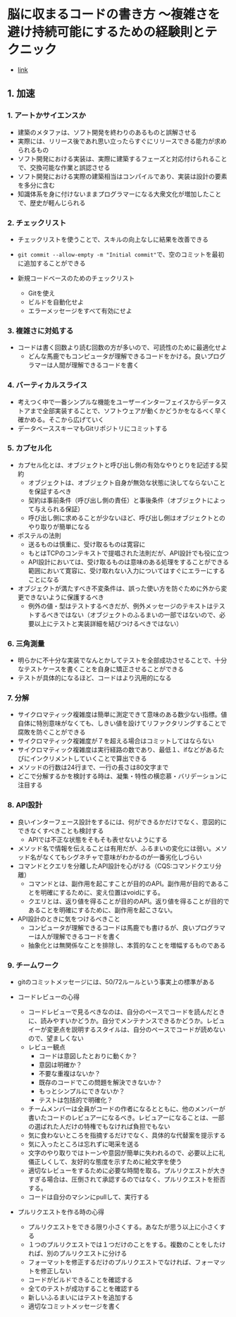 # 脳に収まるコードの書き方 ～複雑さを避け持続可能にするための経験則とテクニック

- [link](https://www.oreilly.co.jp//books/9784814400799/)

## 1. 加速

### 1. アートかサイエンスか

- 建築のメタファは、ソフト開発を終わりのあるものと誤解させる
- 実際には、リリース後であれ思い立ったらすぐにリリースできる能力が求められるもの
- ソフト開発における実装は、実際に建築するフェーズと対応付けられることで、交換可能な作業と誤認させる
- ソフト開発における実際の建築相当はコンパイルであり、実装は設計の要素を多分に含む
- 知識体系を身に付けないままプログラマーになる大衆文化が増加したことで、歴史が軽んじられる

### 2. チェックリスト

- チェックリストを使うことで、スキルの向上なしに結果を改善できる
- `git commit --allow-empty -m "Initial commit"`で、空のコミットを最初に追加することができる

- 新規コードベースのためのチェックリスト
  - Gitを使え
  - ビルドを自動化せよ
  - エラーメッセージをすべて有効にせよ

### 3. 複雑さに対処する

- コードは書く回数より読む回数の方が多いので、可読性のために最適化せよ
  - どんな馬鹿でもコンピュータが理解できるコードをかける。良いプログラマーは人間が理解できるコードを書く

### 4. バーティカルスライス

- 考えつく中で一番シンプルな機能をユーザーインターフェイスからデータストアまで全部実装することで、ソフトウェアが動くかどうかをなるべく早く確かめる。そこから広げていく
- データベーススキーマもGitリポジトリにコミットする

### 5. カプセル化

- カプセル化とは、オブジェクトと呼び出し側の有効なやりとりを記述する契約
  - オブジェクトは、オブジェクト自身が無効な状態に決してならないことを保証するべき
  - 契約は事前条件（呼び出し側の責任）と事後条件（オブジェクトによって与えられる保証）
  - 呼び出し側に求めることが少ないほど、呼び出し側はオブジェクトとのやり取りが簡単になる
- ポステルの法則
  - 送るものは慎重に、受け取るものは寛容に
  - もとはTCPのコンテキストで提唱された法則だが、API設計でも役に立つ
  - API設計においては、受け取るものは意味のある処理をすることができる範囲において寛容に、受け取れない入力についてはすぐにエラーにすることになる
- オブジェクトが満たすべき不変条件は、誤った使い方を防ぐために外から変更できないように保護するべき
  - 例外の値・型はテストするべきだが、例外メッセージのテキストはテストするべきではない（オブジェクトのふるまいの一部ではないので、必要以上にテストと実装詳細を結びつけるべきではない）

### 6. 三角測量

- 明らかに不十分な実装でなんとかしてテストを全部成功させることで、十分なテストケースを書くことを自身に矯正させることができる
- テストが具体的になるほど、コードはより汎用的になる

### 7. 分解

- サイクロマティック複雑度は簡単に測定できて意味のある数少ない指標。値自体に特別意味がなくても、しきい値を設けてリファクタリングすることで腐敗を防ぐことができる
- サイクロマティック複雑度が７を超える場合はコミットしてはならない
- サイクロマティック複雑度は実行経路の数であり、最低１、ifなどがあるたびにインクリメントしていくことで算出できる
- メソッドの行数は24行まで、一行の長さは80文字まで
- どこで分解するかを検討する時は、凝集・特性の横恋慕・バリデーションに注目する

### 8. API設計

- 良いインターフェース設計をするには、何ができるかだけでなく、意図的にできなくすべきことも検討する
  - APIでは不正な状態をそもそも表せないようにする
- メソッド名で情報を伝えることは有用だが、ふるまいの変化には弱い。メソッド名がなくてもシグネチャで意味がわかるのが一番劣化しづらい
- コマンドとクエリを分離したAPI設計を心がける（CQS:コマンドクエリ分離）
  - コマンドとは、副作用を起こすことが目的のAPI。副作用が目的であることを明確にするために、変え位置はvoidにする。
  - クエリとは、返り値を得ることが目的のAPI。返り値を得ることが目的であることを明確にするために、副作用を起こさない。
- API設計のときに気をつけるべきこと
  - コンピュータが理解できるコードは馬鹿でも書けるが、良いプログラマーは人が理解できるコードを書く
  - 抽象化とは無関係なことを排除し、本質的なことを増幅するものである

### 9. チームワーク

- gitのコミットメッセージには、50/72ルールという事実上の標準がある

- コードレビューの心得
  - コードレビューで見るべきなのは、自分のペースでコードを読んだときに、読みやすいかどうか。自分でメンテナンスできるかどうか。レビュイーが変更点を説明するスタイルは、自分のペースでコードが読めないので、望ましくない
  - レビュー観点
    - コードは意図したとおりに動くか？
    - 意図は明確か？
    - 不要な重複はないか？
    - 既存のコードでこの問題を解決できないか？
    - もっとシンプルにできないか？
    - テストは包括的で明確化？
  - チームメンバーは全員がコードの作者になるとともに、他のメンバーが書いたコードのレビュアーになるべき。レビュアーになることは、一部の選ばれた人だけの特権でもなければ負担でもない
  - 気に食わないところを指摘するだけでなく、具体的な代替案を提示する
  - 気に入ったところは忘れずに喝采を送る
  - 文字のやり取りではトーンや意図が簡単に失われるので、必要以上に礼儀正しくして、友好的な態度を示すために絵文字を使う
  - 適切なレビューをするために必要な時間を取る。プルリクエストが大きすぎる場合は、圧倒されて承認するのではなく、プルリクエストを拒否する。
  - コードは自分のマシンにpullして、実行する

- プルリクエストを作る時の心得
  - プルリクエストをできる限り小さくする。あなたが思う以上に小さくする
  - １つのプルリクエストでは１つだけのことをする。複数のことをしたければ、別のプルリクエストに分ける
  - フォーマットを修正するだけのプルリクエストでなければ、フォーマットを修正しない
  - コードがビルドできることを確認する
  - 全てのテストが成功することを確認する
  - 新しいふるまいにはテストを追加する
  - 適切なコミットメッセージを書く
